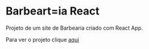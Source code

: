 # Barbeart=ia React
Projeto de um site de Barbearia criado com React App.

Para ver o projeto clique [aqui](https://brunosabbagmachado.github.io/barbearia-react/)
